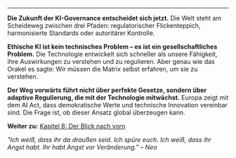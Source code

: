 ---

**Die Zukunft der KI-Governance entscheidet sich jetzt.** Die Welt steht am Scheideweg zwischen drei Pfaden: regulatorischer Flickenteppich, harmonisierte Standards oder autoritärer Kontrolle.

**Ethische KI ist kein technisches Problem – es ist ein gesellschaftliches Problem.** Die Technologie entwickelt sich schneller als unsere Fähigkeit, ihre Auswirkungen zu verstehen und zu regulieren. Aber genau wie das Orakel es sagte: Wir müssen die Matrix selbst erfahren, um sie zu verstehen.

**Der Weg vorwärts führt nicht über perfekte Gesetze, sondern über adaptive Regulierung, die mit der Technologie mitwächst.** Europa zeigt mit dem AI Act, dass demokratische Werte und technische Innovation vereinbar sind. Die Frage ist, ob dieser Ansatz global überzeugen kann.

**Weiter zu:** [Kapitel 8: Der Blick nach vorn](../kapitel_8/intro.md)

*"Ich weiß, dass ihr da draußen seid. Ich spüre euch. Ich weiß, dass ihr Angst habt. Ihr habt Angst vor Veränderung." – Neo*
